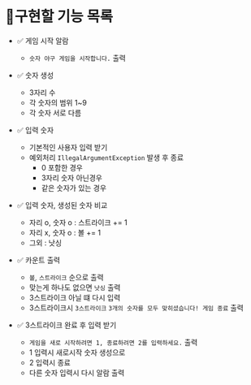 # 📝구현할 기능 목록

- ✅ 게임 시작 알람 
  - `숫자 야구 게임을 시작합니다.` 출력
 

- ✅ 숫자 생성 
  - 3자리 수 
  - 각 숫자의 범위 1~9 
  - 각 숫자 서로 다름


- ✅ 입력 숫자 
  - 기본적인 사용자 입력 받기 
  - 예외처리 `IllegalArgumentException` 발생 후 종료 
    - 0 포함한 경우
    - 3자리 숫자 아닌경우 
    - 같은 숫자가 있는 경우


- ✅ 입력 숫자, 생성된 숫자 비교 
  - 자리 o, 숫자 o : 스트라이크 += 1
  - 자리 x, 숫자 o : 볼 += 1
  - 그외 : 낫싱


- ✅ 카운트 출력
  - `볼`, `스트라이크` 순으로 출력
  - 맞는게 하나도 없으면 `낫싱` 출력
  - 3스트라이크 아닐 떄 다시 입력
  - 3스트라이크시 `3스트라이크` `3개의 숫자를 모두 맞히셨습니다! 게임 종료` 출력 


- ✅ 3스트라이크 완료 후 입력 받기
  - `게임을 새로 시작하려면 1, 종료하려면 2를 입력하세요.` 출력
  - 1 입력시 새로시작 숫자 생성으로 
  - 2 입력시 종료
  - 다른 숫자 입력시 다시 알람 출력 